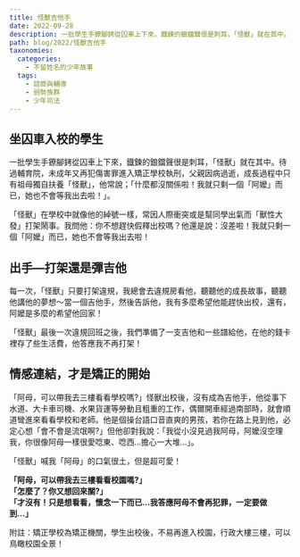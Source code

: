 ```yaml
---
title: 怪獸吉他手
date: 2022-09-28
description: 一批學生手鐐腳銬從囚車上下來，鐡鍊的鋃鐺聲很是刺耳，「怪獸」就在其中。待過輔育院，未成年又再犯傷害罪進入矯正學校執刑，父親因病過逝，成長過程中只有祖母獨自扶養「怪獸」，他常說；「什麼都沒關係啦！我就只剩一個「阿嬤」而已，她也不會等我出去啦！」。
path: blog/2022/怪獸吉他手
taxonomies:
  categories: 
    - 不留姓名的少年故事
  tags: 
    - 諮商與輔導
    - 弱勢族群
    - 少年司法
---
```

## 坐囚車入校的學生
一批學生手鐐腳銬從囚車上下來，鐡鍊的鋃鐺聲很是刺耳，「怪獸」就在其中。待過輔育院，未成年又再犯傷害罪進入矯正學校執刑，父親因病過逝，成長過程中只有祖母獨自扶養「怪獸」，他常說；「什麼都沒關係啦！我就只剩一個「阿嬤」而已，她也不會等我出去啦！」。

「怪獸」在學校中就像他的綽號一樣，常因人際衝突或是幫同學出氣而「獸性大發」打架鬧事。我問他：你不想趕快假釋出校嗎？他還是說：沒差啦！我就只剩一個「阿嬤」而已，她也不會等我出去啦！

## 出手—打架還是彈吉他
每一次，「怪獸」只要打架違規，我總會去違規房看他，聽聽他的成長故事，聽聽他講他的夢想～當一個吉他手，然後告訴他，我有多麼希望他能趕快出校，還有，阿嬤是多麼的希望他回家！

「怪獸」最後一次違規回班之後，我們準備了一支吉他和一些譜給他，在他的錢卡裡存了些生活費，他答應我不再打架！

## 情感連結，才是矯正的開始
「阿母，可以帶我去三樓看看學校嗎?」怪獸出校後，沒有成為吉他手，他從事下水道、大卡車司機、水果貨運等勞動且粗重的工作，偶爾開車經過南部時，就會順道彎進來看看學校和老師。他是個操台語口音直爽的男孩，若你在路上見到他，必定心想「會不會是流氓啊?」但他卻對我說：「我從小沒見過我阿母，阿嬤沒空理我，你很像阿母一樣很愛唸東、唸西…擔心一大堆…」。

「怪獸」喊我「阿母」的口氣很土，但是超可愛！

**「阿母，可以帶我去三樓看看校園嗎?」**<br>
**「怎麼了？你又想回來關?」**<br>
**「才沒有！只是想看看，懷念一下而已…我答應阿母不會再犯罪，一定要做到…」**<br>

附註：矯正學校為矯正機關，學生出校後，不易再進入校園，行政大樓三樓，可以鳥瞰校園全景！

